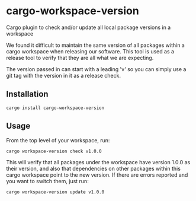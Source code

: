 # cargo-workspace-version
Cargo plugin to check and/or update all local package versions in a workspace

We found it difficult to maintain the same version of all packages within a
cargo workspace when releasing our software. This tool is used as a release
tool to verify that they are all what we are expecting.

The version passed in can start with a leading 'v' so you can simply use a git
tag with the version in it as a release check.

## Installation

    cargo install cargo-workspace-version


## Usage

From the top level of your workspace, run:

    cargo workspace-version check v1.0.0

This will verify that all packages under the workspace have version 1.0.0 as their
version, and also that dependencies on other packages within this cargo workspace
point to the new version. If there are errors reported and you want to switch them,
just run:

    cargo workspace-version update v1.0.0
